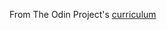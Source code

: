 From The Odin Project's [curriculum](https://www.theodinproject.com/courses/javascript/lessons/library?ref=lnav)
